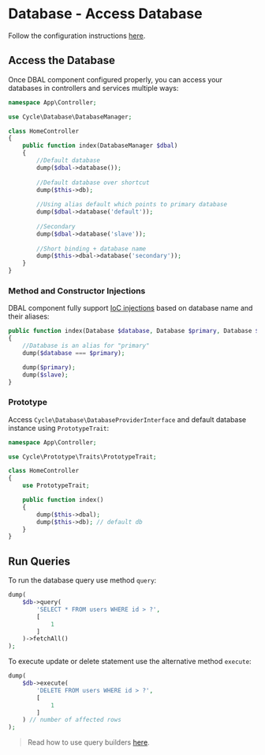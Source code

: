 # Database - Access Database
Follow the configuration instructions [here](/database/configuration.md).

## Access the Database
Once DBAL component configured properly, you can access your databases in controllers and services multiple ways:

```php
namespace App\Controller;

use Cycle\Database\DatabaseManager;

class HomeController 
{
    public function index(DatabaseManager $dbal)
    {
        //Default database
        dump($dbal->database());
        
        //Default database over shortcut
        dump($this->db);
    
        //Using alias default which points to primary database
        dump($dbal->database('default'));
    
        //Secondary
        dump($dbal->database('slave'));
    
        //Short binding + database name
        dump($this->dbal->database('secondary'));
    }
}
```

### Method and Constructor Injections
DBAL component fully support [IoC injections](/framework/container.md) based on database name and their aliases:

```php
public function index(Database $database, Database $primary, Database $slave)
{
    //Database is an alias for "primary"
    dump($database === $primary);

    dump($primary);
    dump($slave);
}
```

### Prototype
Access `Cycle\Database\DatabaseProviderInterface` and default database instance using `PrototypeTrait`:

```php
namespace App\Controller;

use Cycle\Prototype\Traits\PrototypeTrait;

class HomeController
{
    use PrototypeTrait;

    public function index()
    {
        dump($this->dbal);
        dump($this->db); // default db
    }
}
```

## Run Queries
To run the database query use method `query`:

```php
dump(
    $db->query(
        'SELECT * FROM users WHERE id > ?',
        [
            1
        ]
    )->fetchAll()
);
```

To execute update or delete statement use the alternative method `execute`:

```php
dump(
    $db->execute(
        'DELETE FROM users WHERE id > ?',
        [
            1
        ]
    ) // number of affected rows 
);
```

> Read how to use query builders [here](/database/query-builders.md).

